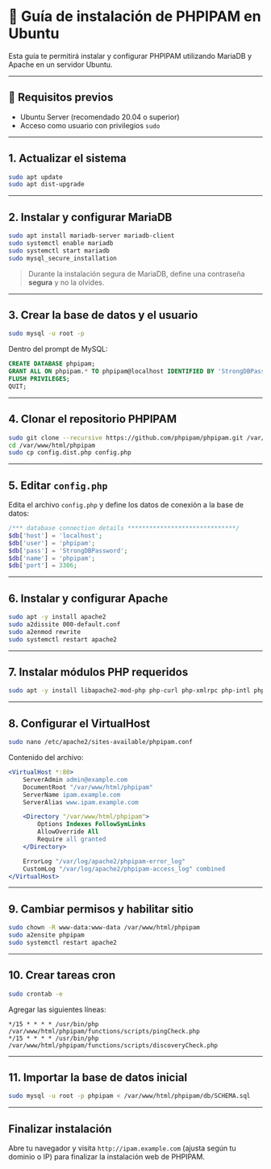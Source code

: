 # 📘 Guía de instalación de PHPIPAM en Ubuntu

Esta guía te permitirá instalar y configurar PHPIPAM utilizando MariaDB y Apache en un servidor Ubuntu.

---

## 🔧 Requisitos previos

- Ubuntu Server (recomendado 20.04 o superior)
- Acceso como usuario con privilegios `sudo`

---

## 1. Actualizar el sistema

```bash
sudo apt update
sudo apt dist-upgrade
```

---

## 2. Instalar y configurar MariaDB

```bash
sudo apt install mariadb-server mariadb-client
sudo systemctl enable mariadb
sudo systemctl start mariadb
sudo mysql_secure_installation
```

> Durante la instalación segura de MariaDB, define una contraseña **segura** y no la olvides.

---

## 3. Crear la base de datos y el usuario

```bash
sudo mysql -u root -p
```

Dentro del prompt de MySQL:

```sql
CREATE DATABASE phpipam;
GRANT ALL ON phpipam.* TO phpipam@localhost IDENTIFIED BY 'StrongDBPassword';
FLUSH PRIVILEGES;
QUIT;
```

---

## 4. Clonar el repositorio PHPIPAM

```bash
sudo git clone --recursive https://github.com/phpipam/phpipam.git /var/www/html/phpipam
cd /var/www/html/phpipam
sudo cp config.dist.php config.php
```

---

## 5. Editar `config.php`

Edita el archivo `config.php` y define los datos de conexión a la base de datos:

```php
/*** database connection details ******************************/
$db['host'] = 'localhost';
$db['user'] = 'phpipam';
$db['pass'] = 'StrongDBPassword';
$db['name'] = 'phpipam';
$db['port'] = 3306;
```

---

## 6. Instalar y configurar Apache

```bash
sudo apt -y install apache2
sudo a2dissite 000-default.conf
sudo a2enmod rewrite
sudo systemctl restart apache2
```

---

## 7. Instalar módulos PHP requeridos

```bash
sudo apt -y install libapache2-mod-php php-curl php-xmlrpc php-intl php-gd
```

---

## 8. Configurar el VirtualHost

```bash
sudo nano /etc/apache2/sites-available/phpipam.conf
```

Contenido del archivo:

```apache
<VirtualHost *:80>
    ServerAdmin admin@example.com
    DocumentRoot "/var/www/html/phpipam"
    ServerName ipam.example.com
    ServerAlias www.ipam.example.com

    <Directory "/var/www/html/phpipam">
        Options Indexes FollowSymLinks
        AllowOverride All
        Require all granted
    </Directory>

    ErrorLog "/var/log/apache2/phpipam-error_log"
    CustomLog "/var/log/apache2/phpipam-access_log" combined
</VirtualHost>
```

---

## 9. Cambiar permisos y habilitar sitio

```bash
sudo chown -R www-data:www-data /var/www/html/phpipam
sudo a2ensite phpipam
sudo systemctl restart apache2
```

---

## 10. Crear tareas cron

```bash
sudo crontab -e
```

Agregar las siguientes líneas:

```cron
*/15 * * * * /usr/bin/php /var/www/html/phpipam/functions/scripts/pingCheck.php
*/15 * * * * /usr/bin/php /var/www/html/phpipam/functions/scripts/discoveryCheck.php
```

---

## 11. Importar la base de datos inicial

```bash
sudo mysql -u root -p phpipam < /var/www/html/phpipam/db/SCHEMA.sql
```

---

## Finalizar instalación

Abre tu navegador y visita `http://ipam.example.com` (ajusta según tu dominio o IP) para finalizar la instalación web de PHPIPAM.
